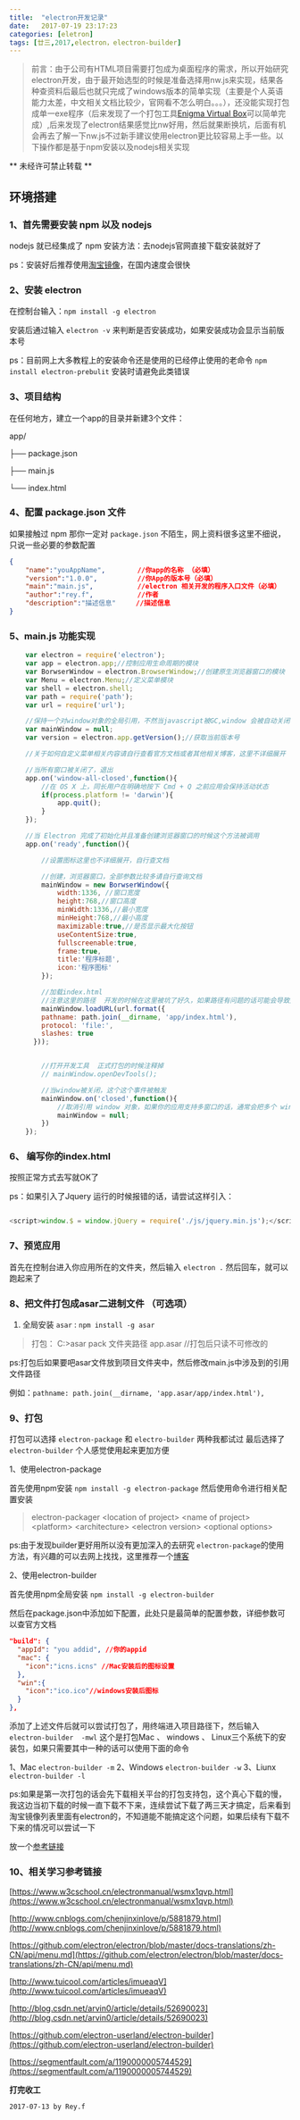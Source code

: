 ```yaml
---
title:  "electron开发记录"
date:   2017-07-19 23:17:23
categories: [eletron]
tags: [廿三,2017,electron，electron-builder]
---
```



> 前言：由于公司有HTML项目需要打包成为桌面程序的需求，所以开始研究electron开发，由于最开始选型的时候是准备选择用nw.js来实现，结果各种查资料后最后也就只完成了windows版本的简单实现（主要是个人英语能力太差，中文相关文档比较少，官网看不怎么明白。。。），还没能实现打包成单一exe程序（后来发现了一个打包工具[Enigma Virtual Box](http://enigmaprotector.com/en/aboutvb.html)可以简单完成）,后来发现了electron结果感觉比nw好用，然后就果断换坑，后面有机会再去了解一下nw.js不过新手建议使用electron更比较容易上手一些。以下操作都是基于npm安装以及nodejs相关实现


** 未经许可禁止转载 **

## 环境搭建

### 1、首先需要安装 npm 以及 nodejs
 nodejs 就已经集成了 npm 安装方法：去nodejs官网直接下载安装就好了

 ps：安装好后推荐使用[淘宝镜像](https://npm.taobao.org/)，在国内速度会很快

### 2、安装 electron

在控制台输入：`npm install -g electron`

安装后通过输入 `electron -v` 来判断是否安装成功，如果安装成功会显示当前版本号

ps：目前网上大多教程上的安装命令还是使用的已经停止使用的老命令 `npm install electron-prebulit` 安装时请避免此类错误

### 3、项目结构

在任何地方，建立一个app的目录并新建3个文件：

app/

├── package.json

├── main.js

└── index.html

### 4、配置 package.json 文件

如果接触过 npm 那你一定对 `package.json` 不陌生，网上资料很多这里不细说，只说一些必要的参数配置

```json
{
    "name":"youAppName",        //你app的名称 （必填）
    "version":"1.0.0",          //你App的版本号（必填）
    "main":"main.js",           //electron 相关开发的程序入口文件（必填）
    "author":"rey.f",           //作者
    "description":"描述信息"     //描述信息
}
```

### 5、main.js 功能实现

```javascript
    var electron = require('electron');
    var app = electron.app;//控制应用生命周期的模块
    var BorwserWindow = electron.BrowserWindow;//创建原生浏览器窗口的模块
    var Menu = electron.Menu;//定义菜单模块
    var shell = electron.shell;
    var path = require('path');
    var url = require('url');

    //保持一个对window对象的全局引用，不然当javascript被GC,window 会被自动关闭
    var mainWindow = null;
    var version = electron.app.getVersion();//获取当前版本号

    //关于如何自定义菜单相关内容请自行查看官方文档或者其他相关博客，这里不详细展开

    //当所有窗口被关闭了，退出
    app.on('window-all-closed',function(){
    	//在 OS X 上，同长用户在明确地按下 Cmd + Q 之前应用会保持活动状态
    	if(process.platform != 'darwin'){
    		app.quit();
    	}
    });

    //当 Electron 完成了初始化并且准备创建浏览器窗口的时候这个方法被调用
    app.on('ready',function(){

        //设置图标这里也不详细展开，自行查文档

    	//创建，浏览器窗口，全部参数比较多请自行查询文档
    	mainWindow = new BorwserWindow({
    		width:1336, //窗口宽度
    		height:768,//窗口高度
    		minWidth:1336,//最小宽度
    		minHeight:768,//最小高度
    		maximizable:true,//是否显示最大化按钮
    		useContentSize:true,
    		fullscreenable:true,
    		frame:true,
    		title:'程序标题',
    		icon:'程序图标'
    	});

    	//加载index.html
    	//注意这里的路径  开发的时候在这里被坑了好久，如果路径有问题的话可能会导致开发的时候运行是没问题的，但是打包后就会出现跨域报错问题
    	mainWindow.loadURL(url.format({
        pathname: path.join(__dirname, 'app/index.html'),
        protocol: 'file:',
        slashes: true
      }));


    	//打开开发工具  正式打包的时候注释掉
    	// mainWindow.openDevTools();

    	//当window被关闭，这个这个事件被触发
    	mainWindow.on('closed',function(){
    		//取消引用 window 对象，如果你的应用支持多窗口的话，通常会把多个 window 对象存在一个数组里，但这次不是
    		mainWindow = null;
    	})
    });
```

### 6、 编写你的index.html

按照正常方式去写就OK了

ps：如果引入了Jquery 运行的时候报错的话，请尝试这样引入：
```javascript

<script>window.$ = window.jQuery = require('./js/jquery.min.js');</script>
```

### 7、预览应用

首先在控制台进入你应用所在的文件夹，然后输入 `electron .` 然后回车，就可以跑起来了

### 8、把文件打包成asar二进制文件 （可选项）

1. 全局安装 `asar` : `npm install -g asar`
> 打包： C:>asar pack 文件夹路径 app.asar  //打包后只读不可修改的

ps:打包后如果要吧asar文件放到项目文件夹中，然后修改main.js中涉及到的引用文件路径

例如：`pathname: path.join(__dirname, 'app.asar/app/index.html'),`


### 9、打包

打包可以选择 `electron-package`  和 `electro-builder` 两种我都试过 最后选择了 `electron-builder` 个人感觉使用起来更加方便

1、使用electron-package

首先使用npm安装  `npm install -g electron-package`
然后使用命令进行相关配置安装
> electron-packager
> \<location of project\> \<name of project\> \<platform\> \<architecture\> \<electron version\> \<optional options\>


ps:由于发现builder更好用所以没有更加深入的去研究 `electron-package`的使用方法，有兴趣的可以去网上找找，这里推荐一个[博客](http://blog.csdn.net/arvin0/article/details/52690023)

2、使用electron-builder

首先使用npm全局安装 `npm install -g electron-builder`

然后在package.json中添加如下配置，此处只是最简单的配置参数，详细参数可以查官方文档

```json
"build": {
  "appId": "you addid", //你的appid
  "mac": {
    "icon":"icns.icns" //Mac安装后的图标设置
  },
  "win":{
    "icon":"ico.ico"//windows安装后图标
  }
},

```

添加了上述文件后就可以尝试打包了，用终端进入项目路径下，然后输入  `electron-builder  -mwl`  这个是打包Mac 、 windows 、 Linux三个系统下的安装包，如果只需要其中一种的话可以使用下面的命令

1、Mac `electron-builder -m`
2、Windows `electron-builder -w`
3、Liunx `electron-builder -l`

ps:如果是第一次打包的话会先下载相关平台的打包支持包，这个真心下载的慢，我这边当初下载的时候一直下载不下来，连续尝试下载了两三天才搞定，后来看到淘宝镜像列表里面有electron的，不知道能不能搞定这个问题，如果后续有下载不下来的情况可以尝试一下

放一个[参考链接](http://blog.csdn.net/gentlycare/article/details/51108292)


### 10、相关学习参考链接

[https://www.w3cschool.cn/electronmanual/wsmx1qvp.html](https://www.w3cschool.cn/electronmanual/wsmx1qvp.html)

[http://www.cnblogs.com/chenjinxinlove/p/5881879.html](http://www.cnblogs.com/chenjinxinlove/p/5881879.html)

[https://github.com/electron/electron/blob/master/docs-translations/zh-CN/api/menu.md](https://github.com/electron/electron/blob/master/docs-translations/zh-CN/api/menu.md)

[http://www.tuicool.com/articles/imueaqV](http://www.tuicool.com/articles/imueaqV)

[http://blog.csdn.net/arvin0/article/details/52690023](http://blog.csdn.net/arvin0/article/details/52690023)

[https://github.com/electron-userland/electron-builder](https://github.com/electron-userland/electron-builder)

[https://segmentfault.com/a/1190000005744529](https://segmentfault.com/a/1190000005744529)

**打完收工**

`2017-07-13 by Rey.f`